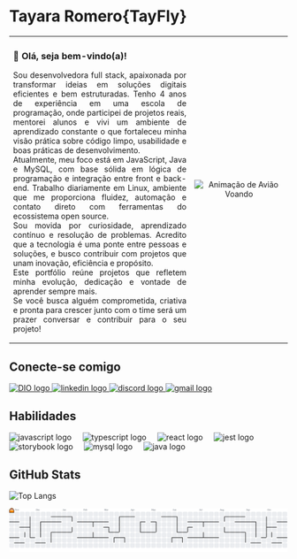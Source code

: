 # Tayara Romero{TayFly}
<div align="center">
<table border="0" cellpadding="5">
  <tr>
    <td width="65%" valign="top">
      <h3>👋 Olá, seja bem-vindo(a)!</h3>
      <p align="justify">
        Sou desenvolvedora full stack, apaixonada por transformar ideias em soluções digitais eficientes e bem estruturadas. Tenho 4 anos de experiência em uma escola de programação, onde participei de projetos reais, mentorei alunos e vivi um ambiente de aprendizado constante o que fortaleceu minha visão prática sobre código limpo, usabilidade e boas práticas de desenvolvimento.
        <br>
        Atualmente, meu foco está em JavaScript, Java e MySQL, com base sólida em lógica de programação e integração entre front e back-end. Trabalho diariamente em Linux, ambiente que me proporciona fluidez, automação e contato direto com ferramentas do ecossistema open source.
        <br>
        Sou movida por curiosidade, aprendizado contínuo e resolução de problemas. Acredito que a tecnologia é uma ponte entre pessoas e soluções, e busco contribuir com projetos que unam inovação, eficiência e propósito.
        <br>
        Este portfólio reúne projetos que refletem minha evolução, dedicação e vontade de aprender sempre mais.
        <br>
        Se você busca alguém comprometida, criativa e pronta para crescer junto com o time será um prazer conversar e contribuir para o seu projeto! 
      </p>
    </td>
    </td>
    </td>
    <td width="35%" valign="middle"> <div align="center">
        <img src="https://media2.giphy.com/media/v1.Y2lkPTc5MGI3NjExZTVpdjBkMnV5eXBkdDYyM29yNDZsZHNndDlkNzN1OGRqdWtmb3lrMSZlcD12MV9pbnRlcm5hbF9naWZfYnlfaWQmY3Q9Zw/wNV5UZQGckBeVkd8P2/giphy.gif" width="100%" alt="Animação de Avião Voando">
      </div>
    </td>
  </tr>
</table>
</div>

## Conecte-se comigo
<div align="left">
  <a href="https://web.dio.me/users/tayara_zampim?tab=achievements" target="_blank">
    <img src="https://c5gwmsmjx1.execute-api.us-east-1.amazonaws.com/prod/dados_processo_seletivo/logo_empresa/119818/LOGO-DIO-COLOR.png_name_20221031-2831-ekn5hh.png" width="52" height="40" alt="DIO logo" />
  </a>
  <a href="https://www.linkedin.com/in/tayara-romero/" target="_blank">
    <img src="https://raw.githubusercontent.com/maurodesouza/profile-readme-generator/master/src/assets/icons/social/linkedin/default.svg" width="52" height="40" alt="linkedin logo"  />
  </a>
  <a href="https://discord.com/users/989269823122985010" target="_blank">
    <img src="https://raw.githubusercontent.com/maurodesouza/profile-readme-generator/master/src/assets/icons/social/discord/default.svg" width="52" height="40" alt="discord logo"  />
  </a>
  <a href="mailto:tzampim@gmail.com" target="_blank">
    <img src="https://raw.githubusercontent.com/maurodesouza/profile-readme-generator/master/src/assets/icons/social/gmail/default.svg" width="52" height="40" alt="gmail logo"  />
  </a>
</div>

## Habilidades
<div align="left">
  <img src="https://cdn.jsdelivr.net/gh/devicons/devicon/icons/javascript/javascript-original.svg" height="40" alt="javascript logo"  />
  <img width="12" />
  <img src="https://cdn.jsdelivr.net/gh/devicons/devicon/icons/typescript/typescript-original.svg" height="40" alt="typescript logo"  />
  <img width="12" />
  <img src="https://cdn.jsdelivr.net/gh/devicons/devicon/icons/react/react-original.svg" height="40" alt="react logo"  />
  <img width="12" />
  <img src="https://cdn.jsdelivr.net/gh/devicons/devicon/icons/jest/jest-plain.svg" height="40" alt="jest logo"  />
  <img width="12" />
  <img src="https://cdn.jsdelivr.net/gh/devicons/devicon/icons/storybook/storybook-original.svg" height="40" alt="storybook logo"  />
  <img width="12" />
  <img src="https://cdn.jsdelivr.net/gh/devicons/devicon/icons/mysql/mysql-original.svg" height="40" alt="mysql logo"  />
  <img width="12" />
  <img src="https://cdn.jsdelivr.net/gh/devicons/devicon/icons/java/java-original.svg" height="40" alt="java logo"  />
</div>


## GitHub Stats
![Top Langs](https://github-readme-stats.vercel.app/api/top-langs/?username=FlowDev1994&bg_color=000&border_color=b366ff&show_icons=true&icon_color=005ce6&title_color=005ce6&text_color=80b3ff)   

<picture>
  <source media="(prefers-color-scheme: dark)" srcset="https://raw.githubusercontent.com/FlowDev1994/FlowDev1994/output/pacman-contribution-graph-dark.svg">
  <source media="(prefers-color-scheme: light)" srcset="https://raw.githubusercontent.com/FlowDev1994/FlowDev1994/output/pacman-contribution-graph.svg">
  <img alt="pacman contribution graph" src="https://raw.githubusercontent.com/FlowDev1994/FlowDev1994/output/pacman-contribution-graph.svg">
</picture>


